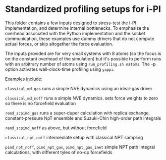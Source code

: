 Standardized profiling setups for i-PI
======================================

This folder contains a few inputs designed to stress-test the i-PI implementation, and determine internal bottlenecks.
To emphasize the overhead associated with the Python implementation and the socket communication, these examples 
use dummy drivers that do not compute actual forces, or skip altogether the force evaluation.

The inputs provided are for very small systems with 8 atoms (so the focus is on the constant overhead of the simulation)
but it's possible to perform runs with an arbitrary number of atoms using `run_profiling.sh natoms`.
The -p option activates wall-clock-time profiling using `yappi`.

Examples include:

`classical_md_gas` runs a simple NVE dynamics using an ideal-gas driver

`classical_md_noff` runs a simple NVE dynamics. sets force weights to zero so there is no forcefield evaluation

`remd_scpimd_gas` runs a super-duper calculation with replica exchange, constant-pressure NpT ensemble and Suzuki-Chin high-order path integrals

`remd_scpimd_noff` as above, but without forcefield 

`classical_npt_noff` intermediate setup with classical NPT sampling

`pimd_npt_noff`, `pimd_npt_gas`, `pimd_npt_gas_inet` simple NPT path integral calculations, with different tyles of no-op forcefields
